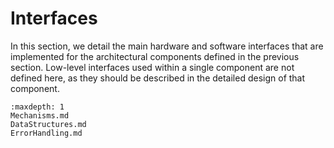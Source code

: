# Interfaces

In this section, we detail the main hardware and software interfaces that are implemented for the architectural components defined in the previous section. Low-level interfaces used within a single component are not defined here, as they should be described in the detailed design of that component.

```{toctree}
:maxdepth: 1
Mechanisms.md
DataStructures.md
ErrorHandling.md
```